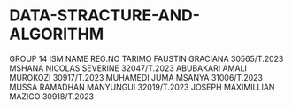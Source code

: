 # DATA-STRACTURE-AND-ALGORITHM
GROUP 14
ISM
NAME                                     REG.NO
TARIMO FAUSTIN GRACIANA                 30565/T.2023
MSHANA NICOLAS SEVERINE                 32047/T.2023
ABUBAKARI AMALI MUROKOZI                30917/T.2023
MUHAMEDI JUMA MSANYA                    31006/T.2023
MUSSA RAMADHAN MANYUNGUI                32019/T.2023
JOSEPH MAXIMILLIAN MAZIGO               30918/T.2023
